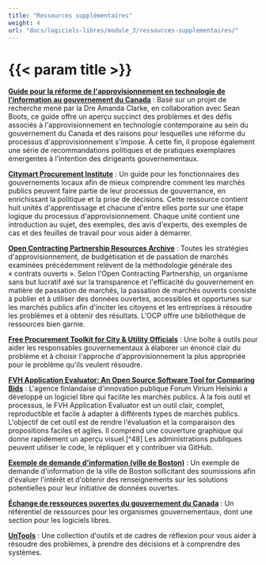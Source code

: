 ```yaml
---
title: "Ressources supplémentaires"
weight: 4
url: "docs/logiciels-libres/module_3/ressources-supplementaires/"
---
```


# {{< param title >}}

**[Guide pour la réforme de l'approvisionnement en technologie de l'information au gouvernement du Canada](https://govcanadacontracts.ca/it-procurement-guide/)** : Basé sur un projet de recherche mené par la Dre Amanda Clarke, en collaboration avec Sean Boots, ce guide offre un aperçu succinct des problèmes et des défis associés à l'approvisionnement en technologie contemporaine au sein du gouvernement du Canada et des raisons pour lesquelles une réforme du processus d'approvisionnement s'impose. À cette fin, il propose également une série de recommandations politiques et de pratiques exemplaires émergentes à l'intention des dirigeants gouvernementaux.

**[Citymart Procurement Institute](https://medium.com/citymartinsights)** : Un guide pour les fonctionnaires des gouvernements locaux afin de mieux comprendre comment les marchés publics peuvent faire partie de leur processus de gouvernance, en enrichissant la politique et la prise de décisions. Cette ressource contient huit unités d'apprentissage et chacune d'entre elles porte sur une étape logique du processus d'approvisionnement. Chaque unité contient une introduction au sujet, des exemples, des avis d'experts, des exemples de cas et des feuilles de travail pour vous aider à démarrer.

**[Open Contracting Partnership Resources Archive](https://www.open-contracting.org/resources/)** : Toutes les stratégies d'approvisionnement, de budgétisation et de passation de marchés examinées précédemment relèvent de la méthodologie générale des « contrats ouverts ». Selon l'Open Contracting Partnership, un organisme sans but lucratif axé sur la transparence et l'efficacité du gouvernement en matière de passation de marchés, la passation de marchés ouverts consiste à publier et à utiliser des données ouvertes, accessibles et opportunes sur les marchés publics afin d'inciter les citoyens et les entreprises à résoudre les problèmes et à obtenir des résultats. L'OCP offre une bibliothèque de ressources bien garnie.

**[Free Procurement Toolkit for City & Utility Officials](https://the-atlas.com/procurement-toolkit/)** : Une boîte à outils pour aider les responsables gouvernementaux à élaborer un énoncé clair du problème et à choisir l'approche d'approvisionnement la plus appropriée pour le problème qu'ils veulent résoudre.

**[FVH Application Evaluator: An Open Source Software Tool for Comparing Bids](https://github.com/ForumViriumHelsinki/ApplicationEvaluator)** : L'agence finlandaise d'innovation publique Forum Virium Helsinki a développé un logiciel libre qui facilite les marchés publics. À la fois outil et processus, le FVH Application Evaluator est un outil clair, complet, reproductible et facile à adapter à différents types de marchés publics. L'objectif de cet outil est de rendre l'évaluation et la comparaison des propositions faciles et agiles. Il comprend une couverture graphique qui donne rapidement un aperçu visuel.[^48] Les administrations publiques peuvent utiliser le code, le répliquer et y contribuer via GitHub.

**[Exemple de demande d'information (ville de Boston)](https://drive.google.com/file/d/1GJUo6kR9zWmxF4835kHvSq0Rq7QuMLI-/view?usp=sharing)** : Un exemple de demande d'information de la ville de Boston sollicitant des soumissions afin d'évaluer l'intérêt et d'obtenir des renseignements sur les solutions potentielles pour leur initiative de données ouvertes.

**[Échange de ressources ouvertes du gouvernement du Canada](https://canada-ca.github.io/ore-ero/en/index.html)** : Un référentiel de ressources pour les organismes gouvernementaux, dont une section pour les logiciels libres.

**[UnTools](https://untools.co/)** : Une collection d'outils et de cadres de réflexion pour vous aider à résoudre des problèmes, à prendre des décisions et à comprendre des systèmes.

